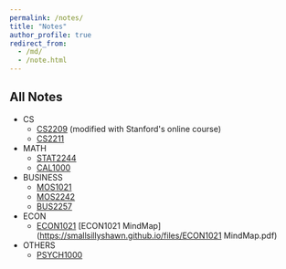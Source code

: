 ```yaml
---
permalink: /notes/
title: "Notes"
author_profile: true
redirect_from:
  - /md/
  - /note.html
---
```



##  All Notes

  * CS
      * [CS2209](https://smallsillyshawn.github.io/files/Stanford%20Logic.html) (modified with Stanford's online course)
      * [CS2211](https://smallsillyshawn.github.io/files/CS2211.html)
  * MATH
      * [STAT2244](https://smallsillyshawn.github.io/files/STAT2244.html)
      * [CAL1000](https://smallsillyshawn.github.io/files/CAL1000.pdf)
  * BUSINESS
      * [MOS1021](https://smallsillyshawn.github.io/files/MOS1021.pdf)
      * [MOS2242](https://smallsillyshawn.github.io/files/MOS2242.html)
      * [BUS2257](https://smallsillyshawn.github.io/files/BUS2257.html)
  * ECON
      * [ECON1021](https://smallsillyshawn.github.io/files/ECON1021.pdf) [ECON1021 MindMap](https://smallsillyshawn.github.io/files/ECON1021 MindMap.pdf)
  * OTHERS
      * [PSYCH1000](https://smallsillyshawn.github.io/files/PSYCH1000.pdf)
